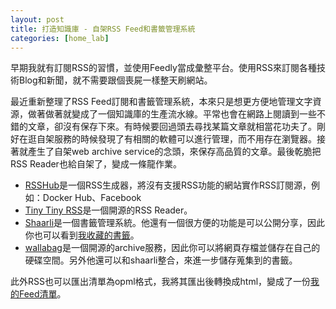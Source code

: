 ```yaml
---
layout: post
title: 打造知識庫 - 自架RSS Feed和書籤管理系統
categories: [home_lab]
---
```


早期我就有訂閱RSS的習慣，並使用Feedly當成彙整平台。使用RSS來訂閱各種技術Blog和新聞，就不需要跟個喪屍一樣整天刷網站。

最近重新整理了RSS Feed訂閱和書籤管理系統，本來只是想更方便地管理文字資源，做著做著就變成了一個知識庫的生產流水線。平常也會在網路上閱讀到一些不錯的文章，卻沒有保存下來。有時候要回過頭去尋找某篇文章就相當花功夫了。剛好在逛自架服務的時候發現了有相關的軟體可以進行管理，而不用存在瀏覽器。接著就產生了自架web archive service的念頭，來保存高品質的文章。最後乾脆把RSS Reader也給自架了，變成一條龍作業。

- [RSSHub](https://docs.rsshub.app/zh/)是一個RSS生成器，將沒有支援RSS功能的網站實作RSS訂閱源，例如：Docker Hub、Facebook
- [Tiny Tiny RSS](https://tt-rss.org/)是一個開源的RSS Reader。
- [Shaarli](https://shaarli.readthedocs.io/en/master/)是一個書籤管理系統。他還有一個很方便的功能是可以公開分享，因此你也可以看到[我收藏的書籤](https://coll.xnum.in/)。
- [wallabag](https://github.com/wallabag/wallabag)是一個開源的archive服務，因此你可以將網頁存檔並儲存在自己的硬碟空間。另外他還可以和shaarli整合，來進一步儲存蒐集到的書籤。

此外RSS也可以匯出清單為opml格式，我將其匯出後轉換成html，變成了一份[我的Feed清單](https://xnum.in/feed_list.html)。
